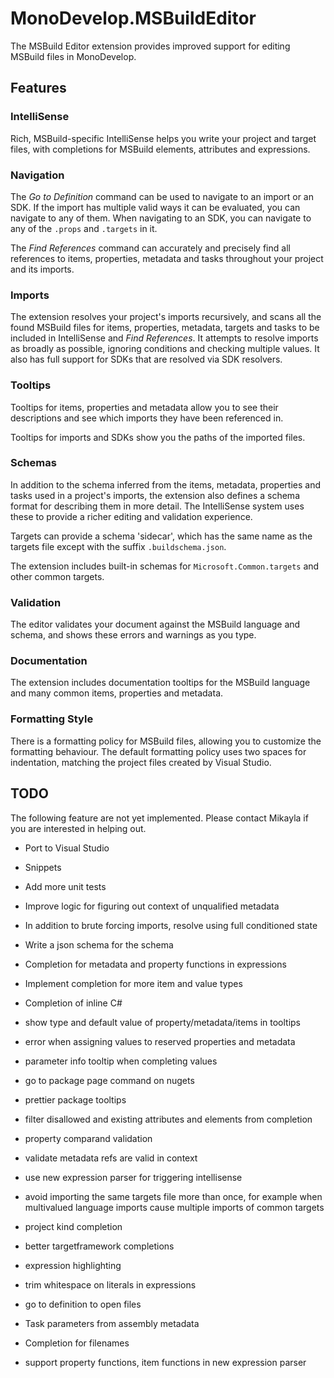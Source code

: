 # MonoDevelop.MSBuildEditor

The MSBuild Editor extension provides improved support for editing MSBuild files in MonoDevelop.

## Features

### IntelliSense

Rich, MSBuild-specific IntelliSense helps you write your project and target files, with completions for MSBuild elements, attributes and expressions.

### Navigation

The *Go to Definition* command can be used to navigate to an import or an SDK. If the import has multiple valid ways it can be evaluated, you can navigate to any of them. When navigating to an SDK, you can navigate to any of the `.props` and `.targets` in it.

The *Find References* command can accurately and precisely find all references to items, properties, metadata and tasks throughout your project and its imports.

### Imports

The extension resolves your project's imports recursively, and scans all the found MSBuild files for items, properties, metadata, targets and tasks to be included in IntelliSense and *Find References*. It attempts to resolve imports as broadly as possible, ignoring conditions and checking multiple values. It also has full support for SDKs that are resolved via SDK resolvers.

### Tooltips

Tooltips for items, properties and metadata allow you to see their descriptions and see which imports they have been referenced in.

Tooltips for imports and SDKs show you the paths of the imported files.

### Schemas

In addition to the schema inferred from the items, metadata, properties and tasks used in a project's imports, the extension also defines a schema format for describing them in more detail. The IntelliSense system uses these to provide a richer editing and validation experience.

Targets can provide a schema 'sidecar', which has the same name as the targets file except with the suffix `.buildschema.json`.

The extension includes built-in schemas for `Microsoft.Common.targets` and other common targets.

### Validation

The editor validates your document against the MSBuild language and schema, and shows these errors and warnings as you type.

### Documentation

The extension includes documentation tooltips for the MSBuild language and many common items, properties and metadata.

### Formatting Style

There is a formatting policy for MSBuild files, allowing you to customize the formatting behaviour. The default formatting policy uses two spaces for indentation, matching the project files created by Visual Studio.

## TODO

The following feature are not yet implemented. Please contact Mikayla if you are interested in helping out.

* Port to Visual Studio
* Snippets
* Add more unit tests
* Improve logic for figuring out context of unqualified metadata
* In addition to brute forcing imports, resolve using full conditioned state
* Write a json schema for the schema
* Completion for metadata and property functions in expressions
* Implement completion for more item and value types
* Completion of inline C#
* show type and default value of property/metadata/items in tooltips
* error when assigning values to reserved properties and metadata
* parameter info tooltip when completing values
* go to package page command on nugets
* prettier package tooltips
* filter disallowed and existing attributes and elements from completion
* property comparand validation
* validate metadata refs are valid in context
* use new expression parser for triggering intellisense
* avoid importing the same targets file more than once,
  for example when multivalued language imports cause
  multiple imports of common targets
* project kind completion

* better targetframework completions
* expression highlighting
* trim whitespace on literals in expressions
* go to definition to open files
* Task parameters from assembly metadata
* Completion for filenames
* support property functions, item functions in new expression parser